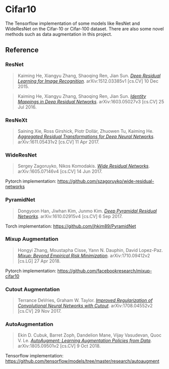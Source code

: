 # Cifar10
The Tensorflow implementation of some models like ResNet and WideResNet on the Cifar-10 or Cifar-100 dataset. There are also some novel methods such as data augmentation in this project.

## Reference
### ResNet
> Kaiming He, Xiangyu Zhang, Shaoqing Ren, Jian Sun. [_Deep Residual Learning for Image Recognition_](https://arxiv.org/abs/1512.03385). arXiv:1512.03385v1 [cs.CV] 10 Dec 2015.  

> Kaiming He, Xiangyu Zhang, Shaoqing Ren, Jian Sun. [_Identity Mappings in Deep Residual Networks_](https://arxiv.org/abs/1603.05027). arXiv:1603.05027v3 [cs.CV] 25 Jul 2016.  
### ResNeXt
> Saining Xie, Ross Girshick, Piotr Dollár, Zhuowen Tu, Kaiming He. [_Aggregated Residual Transformations for Deep Neural Networks_](https://arxiv.org/abs/1611.05431). arXiv:1611.05431v2 [cs.CV] 11 Apr 2017.
### WideResNet
> Sergey Zagoruyko, Nikos Komodakis. [_Wide Residual Networks_](https://arxiv.org/abs/1605.07146v4). arXiv:1605.07146v4 [cs.CV] 14 Jun 2017.  

Pytorch implementation:  https://github.com/szagoruyko/wide-residual-networks
### PyramidNet
> Dongyoon Han, Jiwhan Kim, Junmo Kim. [_Deep Pyramidal Residual Networks_](https://arxiv.org/abs/1610.02915v4). arXiv:1610.02915v4 [cs.CV] 6 Sep 2017.  

Torch implementation: https://github.com/jhkim89/PyramidNet
### Mixup Augmentation
> Hongyi Zhang, Moustapha Cisse, Yann N. Dauphin, David Lopez-Paz. [_Mixup: Beyond Empirical Risk Minimization_](https://arxiv.org/abs/1710.09412). arXiv:1710.09412v2 [cs.LG] 27 Apr 2018.  

Pytorch implementation: https://github.com/facebookresearch/mixup-cifar10
### Cutout Augmentation
> Terrance DeVries, Graham W. Taylor. [_Improved Regularization of Convolutional Neural Networks with Cutout_](https://arxiv.org/abs/1708.04552v2). arXiv:1708.04552v2 [cs.CV] 29 Nov 2017.
### AutoAugmentation
> Ekin D. Cubuk, Barret Zoph, Dandelion Mane, Vijay Vasudevan, Quoc V. Le. [_AutoAugment: Learning Augmentation Policies from Data_](https://arxiv.org/abs/1805.09501v2). arXiv:1805.09501v2 [cs.CV] 9 Oct 2018.  

Tensorflow implementation: https://github.com/tensorflow/models/tree/master/research/autoaugment
